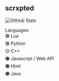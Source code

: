 ## scrxpted

![GitHub Stats](https://github-readme-stats.vercel.app/api?username=supercellgamer&theme=dark&hide=prs,issues&show_icons=true)

Languages:<br>
🟢 Lua<br>
🟢 Python<br>
🟡 C++<br>
🟠 Javascript / Web API<br>
🟠 Html<br>
🟠 Java<br>
